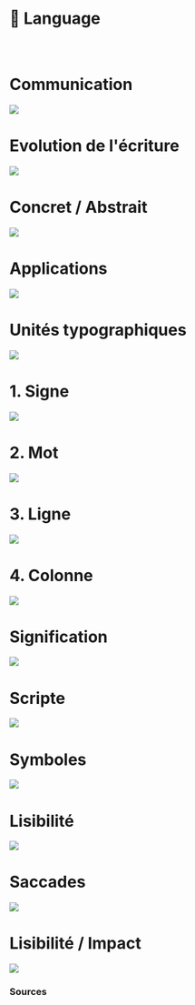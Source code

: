 # 💬 Language

  
### &nbsp;

# Communication  
![](links/1-Language_v2.gif)
# Evolution de l'écriture  
![](links/1-Language_v211.gif)
# Concret / Abstrait  
![](links/1-Language_v210.jpg)
# Applications  
![](links/1-Language_v217.gif)
# Unités typographiques  
![](links/1-Language_v252.gif)
# 1. Signe  
![](links/1-Language_v272.gif)
# 2. Mot  
![](links/1-Language_v279.gif)
# 3. Ligne  
![](links/1-Language_v285.gif)
# 4. Colonne  
![](links/1-Language_v2108.gif)
# Signification  
![](links/1-Language_v2116.gif)
# Scripte  
![](links/1-Language_v2120.gif)
# Symboles  
![](links/1-Language_v2127.gif)
# Lisibilité  
![](links/1-Language_v2133.gif)
# Saccades  
![](links/1-Language_v2137.gif)
# Lisibilité / Impact  
![](links/1-Language_v2161.gif)



### Sources

<!-- - **Prénom Nom**  
  *Titre*, 0000 -->

<!-- [^1]: Adrian Frutiger, *Type, Sign, Symbol*, 1980 -->


